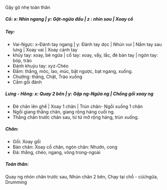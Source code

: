 Gậy gõ nhẹ toàn thân
##### Cổ: x: Nhìn ngang | y: Gật-ngửa đầu | z : nhìn sau | Xoay cổ
##### Tay: 
+ Vai-Ngực: x-Đánh tay ngang | y: Đánh tay dọc | Nhún vui | Nắm tay sau lưng | Xoay vai | Xoay cánh tay
+ khủy tay: xoay, bẻ ngửa | cổ tay: xoay, vẩy, lắc, đè bàn tay | ngón tay: bóp, trảo
+ Đánh khuỷu tay: xyz-Chéo
+ Đấm: thẳng, móc, lao, múc, bật ngược, bạt ngang, xuống.
+ Chưởng: thẳng, Chặt, Trảo xuống
+ Cầm gối đánh
##### Lưng - Hông: x: Quay 2 bên | y: Gập ng-Ngửa ng | Chống gối xoay ng
+ Đè chân lên ghế | Xoay 1 chân | Trùn chân- Ngồi xuống 1 chân
+ Ngồi giang thẳng chân, giang rộng háng cuối ng.
+ Thẳng chân trước chân sau, từ từ mở rộng háng, trùn xuống.
##### Chân:
+ Gối: Xoay gối
+ Bàn chân: Xoay cổ chân, ngón chân: Nhướn, cong
+ Đá: thẳng, chéo, ngang, vòng trong-ngoài
##### Toàn thân:
Quay ng nhón chân trước sau, Nhún chân 2 bên, Chạy tại chỗ - cúi/ngửa, Drumming
